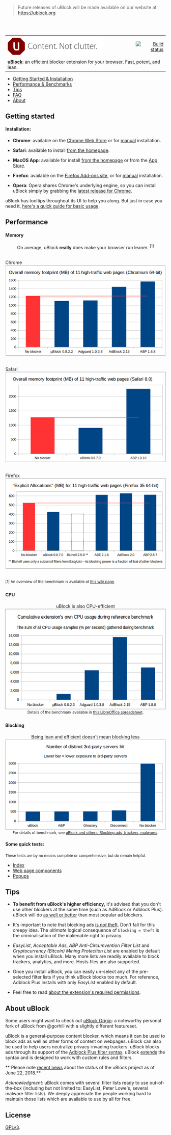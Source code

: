 >
> Future releases of uBlock will be made available on our website at https://ublock.org
> 

<br/>
<br/>

<table width="100%">
      <tr>
      <td align="left" width="70">
            <a href = "https://www.ublock.org/">
            <img  src="https://raw.githubusercontent.com/uBlock-LLC/uBlock/master/doc/img/gh-header.png"
                  height="64">
            </a>
      </td>
      <td align="right" width="20%">
            <a href="https://travis-ci.org/uBlock-LLC/uBlock">
                  <img src="https://travis-ci.org/uBlock-LLC/uBlock.svg?branch=master" alt="Build status">
            </a>
      </td>
      </tr>
      <tr>
      <td colspan="2">
            <strong><a href="https://www.ublock.org/">uBlock</a></strong>: an efficient blocker extension for your browser. Fast, potent, and lean.
      </td>
      </tr>
</table>

* [Getting Started & Installation](#getting-started)
* [Performance & Benchmarks](#performance)
* [Tips](#tips)
* [FAQ](https://www.ublock.org/faq/)
* [About](#about-ublock)

## Getting started

#### Installation:

* **Chrome**: available on the [Chrome Web Store](https://chrome.google.com/webstore/detail/ublock/epcnnfbjfcgphgdmggkamkmgojdagdnn) or for [manual](https://github.com/uBlock-LLC/uBlock/tree/master/dist#install) installation.

* **Safari**: available to install [from the homepage](https://www.ublock.org/safari/).

* **MacOS App**: available for install [from the homepage](https://www.ublock.org/macOS/) or from the [App Store](https://itunes.apple.com/us/app/ublock/id1385985095?ls=1&mt=8).

* **Firefox**: available on the [Firefox Add-ons site](https://addons.mozilla.org/en-US/firefox/addon/ublock/), or for [manual](https://github.com/uBlock-LLC/uBlock/releases) installation.

* **Opera**: Opera shares Chrome's underlying engine, so you can install uBlock simply by grabbing the [latest release for Chrome](https://github.com/uBlock-LLC/uBlock/releases/latest).

uBlock has tooltips throughout its UI to help you along. But just in case you need it, [here's a quick guide for basic usage](https://github.com/uBlock-LLC/uBlock/wiki/Quick-guide:-popup-user-interface).

## Performance

#### Memory

<p align="center">
On average, uBlock <b>really</b> does make your browser run leaner. <sup>[1]</sup><br><br>

Chrome <br>
<img src="https://raw.githubusercontent.com/uBlock-LLC/uBlock/master/doc/benchmarks/mem-usage-overall-chart-20141224.png" /><br><br>

Safari<br>
<img src="https://raw.githubusercontent.com/uBlock-LLC/uBlock/master/doc/benchmarks/mem-usage-overall-chart-safari-20150205.png" /><br><br>

Firefox<br>
<img src="https://raw.githubusercontent.com/uBlock-LLC/uBlock/master/doc/benchmarks/mem-usage-overall-chart-20150205.png" /><br><br>

</p>

<sup>[1] An overview of the benchmark is available at <a href="https://github.com/uBlock-LLC/uBlock/wiki/Benchmarking-memory-footprint">this wiki page</a>.</sup><br>

#### CPU

<p align="center">
uBlock is also CPU-efficient<br>
<img src="https://raw.githubusercontent.com/uBlock-LLC/uBlock/master/doc/benchmarks/cpu-usage-overall-chart-20141226.png" /><br>
<sup>Details of the benchmark available in <a href="https://github.com/uBlock-LLC/uBlock/blob/master/doc/benchmarks/cpu-usage-overall-20141226.ods">this LibreOffice spreadsheet</a>.</sup>
</p>

#### Blocking

<p align="center">
Being lean and efficient doesn't mean blocking less<br>
<img src="https://raw.githubusercontent.com/uBlock-LLC/uBlock/master/doc/benchmarks/privex-201502-16.png" /><br>
<sup>For details of benchmark, see
<a href="https://github.com/uBlock-LLC/uBlock/wiki/uBlock-and-others%3A-Blocking-ads%2C-trackers%2C-malwares">uBlock and others: Blocking ads, trackers, malwares</a>.
</p>

**Some quick tests:**

<sub>These tests are by no means complete or comprehensive, but do remain helpful.</sub>

- [Index](http://raymondhill.net/ublock/tests.html)
- [Web page components](http://raymondhill.net/ublock/tiles1.html)
- [Popups](http://raymondhill.net/ublock/popup.html)

## Tips

* **To benefit from uBlock's higher efficiency,** it's advised that you don't use other blockers at the same time (such as AdBlock or Adblock Plus). uBlock will do [as well or better](#blocking) than most popular ad blockers.

* It's important to note that blocking ads [is *not* theft](https://twitter.com/LeaVerou/status/518154828166725632). Don't fall for this creepy idea. The _ultimate_ logical consequence of `blocking = theft` is the criminalisation of the inalienable right to privacy.

* _EasyList_, _Acceptable Ads_, _ABP Anti-Circumvention Filter List‎_ and _Cryptocurrency (Bitcoin) Mining Protection List‎_ are enabled by default when you install uBlock. Many more lists are readily available to block trackers, analytics, and more. Hosts files are also supported.

* Once you install uBlock, you can easily un-select any of the pre-selected filter lists if you think uBlock blocks too much. For reference, Adblock Plus installs with only _EasyList_ enabled by default.

* Feel free to read [about the extension's required permissions](https://github.com/uBlock-LLC/uBlock/wiki/About-the-required-permissions).

## About uBlock

Some users might want to check out [uBlock Origin](https://github.com/gorhill/uBlock): a noteworthy personal fork of uBlock from @gorhill with a slightly different featureset.

uBlock is a general-purpose content blocker, which means it can be used to block ads as well as other forms of content on webpages. uBlock can also be used to help users neutralize privacy-invading trackers. uBlock blocks ads through its support of the [Adblock Plus filter syntax](https://adblockplus.org/en/filters). uBlock [extends](https://github.com/uBlock-LLC/uBlock/wiki/Filter-syntax-extensions) the syntax and is designed to work with custom rules and filters.

** Please note [recent news](https://www.ublock.org/announcement/) about the status of the uBlock project as of June 22, 2018.**

*Acknowledgment:* uBlock comes with several filter lists ready to use out-of-the-box (including but not limited to: EasyList, Peter Lowe's, several malware filter lists). We deeply appreciate the people working hard to maintain those lists which are available to use by all for free.

## License

[GPLv3](https://github.com/uBlock-LLC/uBlock/blob/master/LICENSE.txt).
